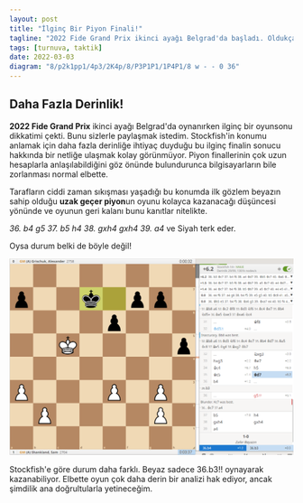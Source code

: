 ```yaml
---
layout: post
title: "İlginç Bir Piyon Finali!"
tagline: "2022 Fide Grand Prix ikinci ayağı Belgrad'da başladı. Oldukça çekişmeli oyunlara sahne olan en üst düzey satranç organizasyonlarından Grand-Prix'de karşıma çıkan dikkat çekici bir konumu sizlerle paylaşmak istedim. Shankland ile Grischuk arasında oynanan oyunun son bölümü oldukça ilginç idi. Beyazların ne yaparsa yapsın kazandığı düşünülebilecek bir konumun derinine inince işlerin o kadar kolay olmadığı fark ediliyor. Satranç motorlarının artık kesin zaferini ilan ettiği günümüzde yine de sürekli tetikte olmak gerekiyor!"
tags: [turnuva, taktik]
date: 2022-03-03
diagram: "8/p2k1pp1/4p3/2K4p/8/P3P1P1/1P4P1/8 w - - 0 36"
---
```


## **Daha Fazla Derinlik!**

**2022 Fide Grand Prix** ikinci ayağı Belgrad'da oynanırken ilginç bir oyunsonu dikkatimi çekti. Bunu sizlerle paylaşmak istedim. Stockfish'in konumu anlamak için daha fazla derinliğe ihtiyaç duyduğu bu ilginç finalin sonucu hakkında bir netliğe ulaşmak kolay görünmüyor. Piyon finallerinin çok uzun hesaplarla anlaşılabildiğini göz önünde bulundurunca bilgisayarların bile zorlanması normal elbette.

<div class="cbdiagram"
     data-size="400"
     data-fen="8/p2k1pp1/4p3/2K4p/8/P3P1P1/1P4P1/8 w - - 0 36"
     data-buttons="0"
     data-legend="35...Şd7 hamlesinden sonraki konum">
</div>

Tarafların ciddi zaman sıkışması yaşadığı bu konumda ilk gözlem beyazın sahip olduğu **uzak geçer piyon**un oyunu kolayca kazanacağı düşüncesi yönünde ve
oyunun geri kalanı bunu kanıtlar nitelikte.

_36. b4 g5 37. b5 h4 38. gxh4 gxh4 39. a4_ ve Siyah terk eder.

Oysa durum belki de böyle değil!

<img src="https://github.com/satranchess/satranchess.github.io/blob/main/images/shankland2.png?raw=true">

Stockfish'e göre durum daha farklı. Beyaz sadece 36.b3!! oynayarak kazanabiliyor. Elbette oyun çok daha derin bir analizi hak ediyor, ancak şimdilik ana doğrultularla yetineceğim.

<div class="cbreplay" data-url="{{ site.url }}/assets/pgn/(A) Shankland_(A) Grischuk_2022.pgn" style="max-width:100%;"></div>  
